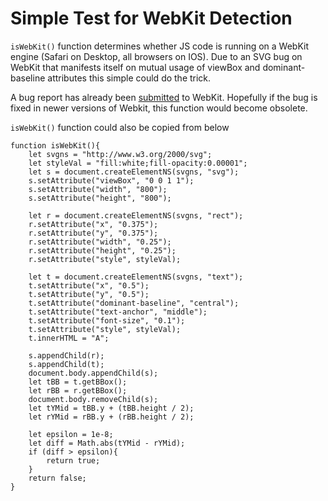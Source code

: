 # Simple Test for WebKit Detection

`isWebKit()` function determines whether JS code is running on a 
WebKit engine (Safari on Desktop, all browsers on IOS). Due to an SVG bug 
on WebKit that manifests itself on mutual usage of viewBox and dominant-baseline
attributes this simple could do the trick. 

A bug report has already been [submitted](https://bugs.webkit.org/show_bug.cgi?id=217564) to WebKit. 
Hopefully if the bug is fixed in newer versions of Webkit, this function would 
become obsolete.

`isWebKit()` function could also be copied from below

```
function isWebKit(){
    let svgns = "http://www.w3.org/2000/svg";
    let styleVal = "fill:white;fill-opacity:0.00001";
    let s = document.createElementNS(svgns, "svg");
    s.setAttribute("viewBox", "0 0 1 1");
    s.setAttribute("width", "800");
    s.setAttribute("height", "800");

    let r = document.createElementNS(svgns, "rect");
    r.setAttribute("x", "0.375");
    r.setAttribute("y", "0.375");
    r.setAttribute("width", "0.25");
    r.setAttribute("height", "0.25");
    r.setAttribute("style", styleVal);

    let t = document.createElementNS(svgns, "text");
    t.setAttribute("x", "0.5");
    t.setAttribute("y", "0.5");
    t.setAttribute("dominant-baseline", "central");
    t.setAttribute("text-anchor", "middle");
    t.setAttribute("font-size", "0.1");
    t.setAttribute("style", styleVal);
    t.innerHTML = "A";

    s.appendChild(r);
    s.appendChild(t);
    document.body.appendChild(s);
    let tBB = t.getBBox();
    let rBB = r.getBBox();
    document.body.removeChild(s);
    let tYMid = tBB.y + (tBB.height / 2);
    let rYMid = rBB.y + (rBB.height / 2);

    let epsilon = 1e-8;
    let diff = Math.abs(tYMid - rYMid);
    if (diff > epsilon){
        return true;
    }
    return false;
}
``` 
